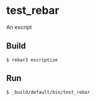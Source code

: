 test_rebar
=====

An escript

Build
-----

    $ rebar3 escriptize

Run
---

    $ _build/default/bin/test_rebar

